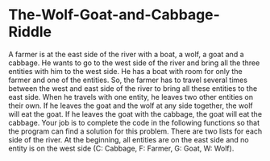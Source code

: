 # The-Wolf-Goat-and-Cabbage-Riddle

A farmer is at the east side of the river with a boat, a wolf, a goat and a cabbage. He wants to go to the west side of the river and bring all the three entities with him to the west side. He has a boat with room for only the farmer and one of the entities. So, the farmer has to travel several times between the west and east side of the river to bring all these entities to the east side. When he travels with one entity, he leaves two other entities on their own. If he leaves the goat and the wolf at any side together, the wolf will eat the goat. If he leaves the goat with the cabbage, the goat will eat the cabbage.
Your job is to complete the code in the following functions so that the program can find a solution for this problem. There are two lists for each side of the river. At the beginning, all entities are on the east side and no entity is on the west side (C: Cabbage, F: Farmer, G: Goat, W: Wolf).
